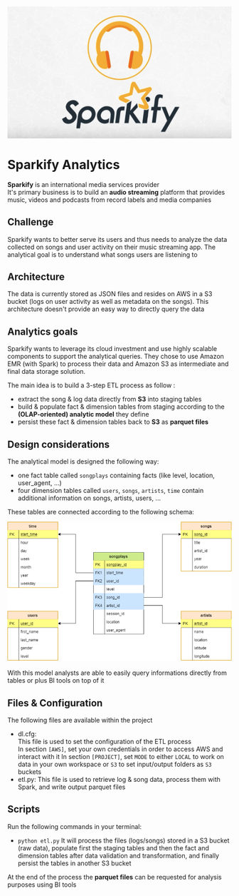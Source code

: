 ![Sparkify](https://github.com/jao6693/ud-de-project4/blob/master/sparkify_logo.png?raw=true)

# Sparkify Analytics 

<b>Sparkify</b> is an international media services provider  
It's primary business is to build an <b>audio streaming</b> platform that provides music, videos and podcasts from record labels and media companies  

## Challenge

Sparkify wants to better serve its users and thus needs to analyze the data collected on songs and user activity on their music streaming app. The analytical goal is to understand what songs users are listening to  

## Architecture 

The data is currently stored as JSON files and resides on AWS in a S3 bucket (logs on user activity as well as metadata on the songs). This architecture doesn't provide an easy way to directly query the data  

## Analytics goals 

Sparkify wants to leverage its cloud investment and use highly scalable components to support the analytical queries. They chose to use Amazon EMR (with Spark) to process their data and Amazon S3 as intermediate and final data storage solution.  

The main idea is to build a 3-step ETL process as follow :
* extract the song & log data directly from <b>S3</b> into staging tables  
* build & populate fact & dimension tables from staging according to the <b>(OLAP-oriented) analytic model</b> they define  
* persist these fact & dimension tables back to <b>S3</b> as <b>parquet files</b>  

## Design considerations

The analytical model is designed the following way:  
* one fact table called `songplays` containing facts (like level, location, user_agent, ...)
* four dimension tables called `users`, `songs`, `artists`, `time` contain additional information on songs, artists, users, ...

These tables are connected according to the following schema:  

![analytic model representation](https://github.com/jao6693/ud-de-project4/blob/master/analytic_model.png?raw=true)

With this model analysts are able to easily query informations directly from tables or plus BI tools on top of it   

## Files & Configuration

The following files are available within the project
* dl.cfg:  
This file is used to set the configuration of the ETL process  
In section `[AWS]`, set your own credentials in order to access AWS and interact with it
In section `[PROJECT]`, set `MODE` to either `LOCAL` to work on data in your own workspace or `S3` to set input/output folders as `S3` buckets  
* etl.py:
This file is used to retrieve log & song data, process them with Spark, and write output parquet files   

## Scripts

Run the following commands in your terminal:  
* `python etl.py`
It will process the files (logs/songs) stored in a S3 bucket (raw data), populate first the staging tables and then the fact and dimension tables after data validation and transformation, and finally persist the tables in another S3 bucket

At the end of the process the <b>parquet files</b> can be requested for analysis purposes using BI tools